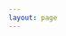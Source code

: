 ```yaml
---
layout: page
---
```


<script setup>
import 
  Team
 from './components/Partners.vue'
</script>

<Team/>
